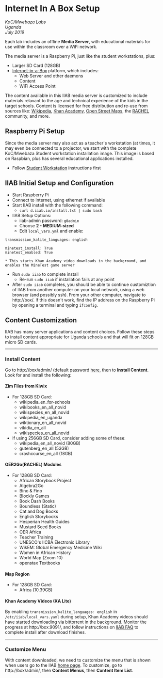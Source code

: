 # Internet In A Box Setup
*KoC/Mwebaza Labs*<br />
*Uganda*<br />
*July 2019*<br />

Each lab includes an offline **Media Server**, with educational materials
for use within the classroom over a WiFi network.

The media server is a Raspberry Pi, just like the student workstations, plus:
* Larger SD Card (128GB)
* [Internet-in-a-Box](http://internet-in-a-box.org) platform, which includes:
  * Web Server and other daemons
  * Content
  * WiFi Access Point

The content available in this IIAB media server is customized to include
materials relavant to the age and technical experience of the kids in
the target schools.  Content is licensed for free distribution and re-use
from sources like:
[Wikipedia](https://www.wikipedia.org/),
[Khan Academy](),
[Open Street Maps](),
the [RACHEL](https://worldpossible.org/rachel) community,
and more.


## Raspberry Pi Setup

Since the media server may also act as a teacher's workstation (at times, it may
even be connected to a projector, we start with the complete KoC/Mwebaza Student
workstation installation image.  This image is based on Raspbian, plus has several
educational applications installed.

* Follow [Student Workstation](README.md) instructions first


## IIAB Initial Setup and Configuration

* Start Raspberry Pi
* Connect to Internet, using ethernet if available
* Start IIAB install with the following command:
  * `curl d.iiab.io/install.txt | sudo bash`
* IIAB Setup Options:
  * iiab-admin password:  `g0admin`
  * Choose **2 - MEDIUM-sized**
  * Edit `local_vars.yml` and enable:
```
transmission_kalite_languages: english

minetest_install: True
minetest_enabled: True
```
    * This starts Khan Academy video downloads in the background, and enables the MineTest game server
  * Run `sudo iiab` to complete install
    * Re-run `sudo iiab` if installation fails at any point
* After `sudo iiab` completes, you should be able to continue customiztion of IIAB from another computer on your local network, using a web browser (and possibly ssh). From your other computer, navigate to http://box/.  If this doesn't work, find the IP address on the Raspberry Pi by opening a terminal and typing `ifconfig`.

## Content Customization
IIAB has many server applications and content choices. Follow these steps to install content appropriate for Uganda schools and that will fit on 128GB micro SD cards.

----
### Install Content
Go to http://box/admin/ (default password [here](http://wiki.laptop.org/go/IIAB/FAQ#What_are_the_default_passwords.3F), then to **Install Content**.  Look for and install the following:

#### Zim Files from Kiwix
* For 128GB SD Card:
  * wikipedia_en_for-schools
  * wikibooks_en_all_novid
  * wikispecies_en_all_novid
  * wikipedia_en_uganda
  * wiktionary_en_all_novid
  * vikidia_en_all
  * wikispecies_en_all_novid
* If using 256GB SD Card, consider adding some of these:
  * wikipedia_en_all_novid (80GB)
  * gutenberg_en_all (53GB)
  * crashcourse_en_all (18GB)

#### OER2Go(RACHEL) Modules
* For 128GB SD Card:
  * African Storybook Project
  * Algebra2Go
  * Bino & Fino
  * Blockly Games
  * Book Dash Books
  * Boundless (Static)
  * Cat and Dog Books
  * English Storybooks
  * Hesperian Health Guides
  * Mustard Seed Books
  * OER Africa
  * Teacher Training
  * UNESCO's IICBA Electronic Library
  * WikEM: Global Emergency Medicine Wiki
  * Women in African History
  * World Map (Zoom 10)
  * openstax Textbooks
  

#### Map Region
* For 128GB SD Card:
  * Africa (10.39GB)

#### Khan Academy Videos (KA Lite)
By enabling `transmission_kalite_languages: english` in `/etc/iiab/local_vars.yaml` during setup, Khan Academy videos should have started downloading via bittorrent in the background.  Monitor the progress at http://box:9091/, and follow instructions on [IIAB FAQ](http://wiki.laptop.org/go/IIAB/FAQ#KA_Lite_Administration:_What_tips_.26_tricks_exist.3F) to complete install after download finishes.


----
### Customize Menu
With content downloaded, we need to customize the menu that is shown when users go to the IIAB [home page](http://box/home). To customize, go to http://box/admin/, then **Content Menus**, then **Content Item List**.

```

```
